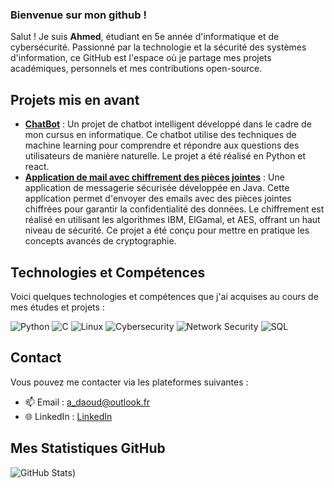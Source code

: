 ### Bienvenue sur mon github !

Salut ! Je suis **Ahmed**, étudiant en 5e année d'informatique et de cybersécurité. Passionné par la technologie et la sécurité des systèmes d'information, ce GitHub est l'espace où je partage mes projets académiques, personnels et mes contributions open-source.

## Projets mis en avant

- [**ChatBot**](https://github.com/f7ed0/ProjetS8/tree/main) : Un projet de chatbot intelligent développé dans le cadre de mon cursus en informatique. Ce chatbot utilise des techniques de machine learning pour comprendre et répondre aux questions des utilisateurs de manière naturelle. Le projet a été réalisé en Python et react.
- [**Application de mail avec chiffrement des pièces jointes**](https://github.com/Ahmedio1/TP_Cryptographie) : Une application de messagerie sécurisée développée en Java. Cette application permet d'envoyer des emails avec des pièces jointes chiffrées pour garantir la confidentialité des données. Le chiffrement est réalisé en utilisant les algorithmes IBM, ElGamal, et AES, offrant un haut niveau de sécurité. Ce projet a été conçu pour mettre en pratique les concepts avancés de cryptographie.

## Technologies et Compétences

Voici quelques technologies et compétences que j'ai acquises au cours de mes études et projets :

![Python](https://img.shields.io/badge/-Python-333333?style=flat&logo=python)
![C](https://img.shields.io/badge/-C-333333?style=flat&logo=c)
![Linux](https://img.shields.io/badge/-Linux-333333?style=flat&logo=linux)
![Cybersecurity](https://img.shields.io/badge/-Cybersecurity-333333?style=flat&logo=hackthebox)
![Network Security](https://img.shields.io/badge/-Network%20Security-333333?style=flat&logo=cisco)
![SQL](https://img.shields.io/badge/-SQL-333333?style=flat&logo=mysql)

## Contact

Vous pouvez me contacter via les plateformes suivantes :

- 📫 Email : [a_daoud@outlook.fr](mailto:a_daoud@outlook.fr)
- 🌐 LinkedIn : [LinkedIn]((https://www.linkedin.com/in/ahmed--daoud/))


## Mes Statistiques GitHub

![GitHub Stats](https://github-readme-stats.vercel.app/api?username=Ahmedio1&show_icons=true&theme=tokyonight))

